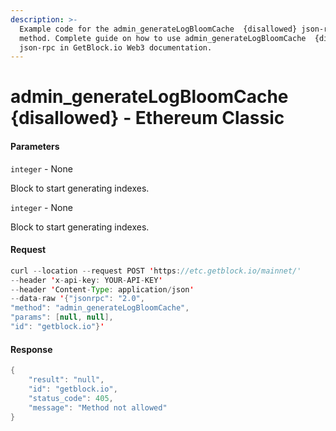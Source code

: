 ```yaml
---
description: >-
  Example code for the admin_generateLogBloomCache  {disallowed} json-rpc
  method. Сomplete guide on how to use admin_generateLogBloomCache  {disallowed}
  json-rpc in GetBlock.io Web3 documentation.
---
```


# admin\_generateLogBloomCache {disallowed} - Ethereum Classic

#### Parameters

`integer` - None

Block to start generating indexes.

`integer` - None

Block to start generating indexes.

#### Request

```java
curl --location --request POST 'https://etc.getblock.io/mainnet/' 
--header 'x-api-key: YOUR-API-KEY' 
--header 'Content-Type: application/json' 
--data-raw '{"jsonrpc": "2.0",
"method": "admin_generateLogBloomCache",
"params": [null, null],
"id": "getblock.io"}'
```

#### Response

```java
{
    "result": "null",
    "id": "getblock.io",
    "status_code": 405,
    "message": "Method not allowed"
}
```
